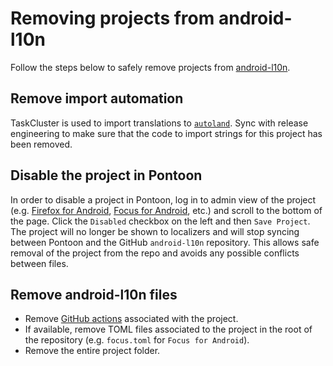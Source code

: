 # Removing projects from android-l10n

Follow the steps below to safely remove projects from [android-l10n](https://github.com/mozilla-l10n/android-l10n).

## Remove import automation

TaskCluster is used to import translations to [`autoland`](https://hg.mozilla.org/integration/autoland/). Sync with release engineering to make sure that the code to import strings for this project has been removed.

## Disable the project in Pontoon

In order to disable a project in Pontoon, log in to admin view of the project (e.g. [Firefox for Android](https://pontoon.mozilla.org/admin/projects/firefox-for-android/), [Focus for Android](https://pontoon.mozilla.org/admin/projects/focus-for-android/), etc.) and scroll to the bottom of the page. Click the `Disabled` checkbox on the left and then `Save Project`. The project will no longer be shown to localizers and will stop syncing between Pontoon and the GitHub `android-l10n` repository. This allows safe removal of the project from the repo and avoids any possible conflicts between files.

## Remove android-l10n files

* Remove [GitHub actions](https://github.com/mozilla-l10n/android-l10n/tree/main/.github/workflows) associated with the project.
* If available, remove TOML files associated to the project in the root of the repository (e.g. `focus.toml` for `Focus for Android`).
* Remove the entire project folder.